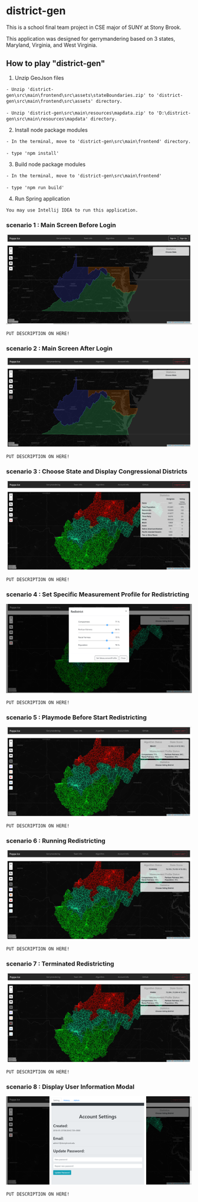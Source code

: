 # district-gen
This is a school final team project in CSE major of SUNY at Stony Brook. 

This application was designed for gerrymandering based on 3 states, Maryland, Virginia, and West Virginia.

## How to play "district-gen"
1. Unzip GeoJson files
```
- Unzip 'district-gen\src\main\frontend\src\assets\stateBoundaries.zip' to 'district-gen\src\main\frontend\src\assets' directory.

- Unzip 'district-gen\src\main\resources\mapdata.zip' to 'D:\district-gen\src\main\resources\mapdata' directory.
```
2. Install node package modules
```
- In the terminal, move to 'district-gen\src\main\frontend' directory.

- type 'npm install'
```
3. Build node package modules
```
- In the terminal, move to 'district-gen\src\main\frontend'

- type 'npm run build'
```
4. Run Spring application
```
You may use Intellij IDEA to run this application.
```

### scenario 1 : Main Screen Before Login
![alt text](./doc/images/1_main.PNG "Main before login")
```
PUT DESCRIPTION ON HERE!
```

### scenario 2 : Main Screen After Login
![alt text](./doc/images/2_main_login.PNG "Main after login")
```
PUT DESCRIPTION ON HERE!
```

### scenario 3 : Choose State and Display Congressional Districts
![alt text](./doc/images/3_cd_view.PNG "Congressional District View")
```
PUT DESCRIPTION ON HERE!
```

### scenario 4 : Set Specific Measurement Profile for Redistricting
![alt text](./doc/images/4_set_mp.PNG "Set Measurement Profile")
```
PUT DESCRIPTION ON HERE!
```

### scenario 5 : Playmode Before Start Redistricting
![alt text](./doc/images/5_playmode.PNG "Default Playmode")
```
PUT DESCRIPTION ON HERE!
```

### scenario 6 : Running Redistricting
![alt text](./doc/images/6_running.PNG "Redistricting")
```
PUT DESCRIPTION ON HERE!
```

### scenario 7 : Terminated Redistricting
![alt text](./doc/images/7_terminate.PNG "Terminated")
```
PUT DESCRIPTION ON HERE!
```

### scenario 8 : Display User Information Modal
![alt text](./doc/images/8_user_info.PNG "User Information Modal")
```
PUT DESCRIPTION ON HERE!
```
